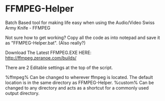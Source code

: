 # FFMPEG-Helper
Batch Based tool for making life easy when using the Audio/Video Swiss Army Knife - FFMPEG

Not sure how to get working? Copy all the code as into notepad and save it as "FFMPEG-Helper.bat". (Also really?)

Download The Latest FFMPEG.EXE HERE:
http://ffmpeg.zeranoe.com/builds/

There are 2 Editable settings at the top of the script.

%ffmpeg% Can be changed to wherever ffmpeg is located. The default location is in the same directory as FFMPEG-Helper.
%custom% Can be changed to any directory and acts as a shortcut for a commonly used output directory.
